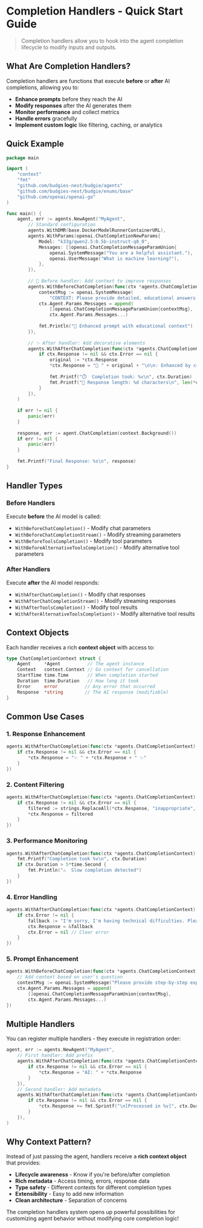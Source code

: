 # Completion Handlers - Quick Start Guide

> Completion handlers allow you to hook into the agent completion lifecycle to modify inputs and outputs.

## What Are Completion Handlers?

Completion handlers are functions that execute **before** or **after** AI completions, allowing you to:

- **Enhance prompts** before they reach the AI
- **Modify responses** after the AI generates them
- **Monitor performance** and collect metrics
- **Handle errors** gracefully
- **Implement custom logic** like filtering, caching, or analytics

## Quick Example

```go
package main

import (
    "context"
    "fmt"
    "github.com/budgies-nest/budgie/agents"
    "github.com/budgies-nest/budgie/enums/base"
    "github.com/openai/openai-go"
)

func main() {
    agent, err := agents.NewAgent("MyAgent",
        // Standard configuration
        agents.WithDMR(base.DockerModelRunnerContainerURL),
        agents.WithParams(openai.ChatCompletionNewParams{
            Model: "k33g/qwen2.5:0.5b-instruct-q8_0",
            Messages: []openai.ChatCompletionMessageParamUnion{
                openai.SystemMessage("You are a helpful assistant."),
                openai.UserMessage("What is machine learning?"),
            },
        }),
        
        // 🔧 Before handler: Add context to improve responses
        agents.WithBeforeChatCompletion(func(ctx *agents.ChatCompletionContext) {
            contextMsg := openai.SystemMessage(
                "CONTEXT: Please provide detailed, educational answers with examples.")
            ctx.Agent.Params.Messages = append(
                []openai.ChatCompletionMessageParamUnion{contextMsg},
                ctx.Agent.Params.Messages...)
            
            fmt.Println("🎨 Enhanced prompt with educational context")
        }),
        
        // ✨ After handler: Add decorative elements
        agents.WithAfterChatCompletion(func(ctx *agents.ChatCompletionContext) {
            if ctx.Response != nil && ctx.Error == nil {
                original := *ctx.Response
                *ctx.Response = "🤖 " + original + "\n\n💡 Enhanced by completion handler!"
                
                fmt.Printf("⏱️  Completion took: %v\n", ctx.Duration)
                fmt.Printf("📝 Response length: %d characters\n", len(*ctx.Response))
            }
        }),
    )
    
    if err != nil {
        panic(err)
    }
    
    response, err := agent.ChatCompletion(context.Background())
    if err != nil {
        panic(err)
    }
    
    fmt.Printf("Final Response: %s\n", response)
}
```

## Handler Types

### Before Handlers
Execute **before** the AI model is called:
- `WithBeforeChatCompletion()` - Modify chat parameters
- `WithBeforeChatCompletionStream()` - Modify streaming parameters  
- `WithBeforeToolsCompletion()` - Modify tool parameters
- `WithBeforeAlternativeToolsCompletion()` - Modify alternative tool parameters

### After Handlers  
Execute **after** the AI model responds:
- `WithAfterChatCompletion()` - Modify chat responses
- `WithAfterChatCompletionStream()` - Modify streaming responses
- `WithAfterToolsCompletion()` - Modify tool results
- `WithAfterAlternativeToolsCompletion()` - Modify alternative tool results

## Context Objects

Each handler receives a rich **context object** with access to:

```go
type ChatCompletionContext struct {
    Agent     *Agent          // The agent instance
    Context   context.Context // Go context for cancellation
    StartTime time.Time       // When completion started
    Duration  time.Duration   // How long it took
    Error     error          // Any error that occurred
    Response  *string        // The AI response (modifiable)
}
```

## Common Use Cases

### 1. Response Enhancement
```go
agents.WithAfterChatCompletion(func(ctx *agents.ChatCompletionContext) {
    if ctx.Response != nil && ctx.Error == nil {
        *ctx.Response = "✨ " + *ctx.Response + " ✨"
    }
})
```

### 2. Content Filtering
```go
agents.WithAfterChatCompletion(func(ctx *agents.ChatCompletionContext) {
    if ctx.Response != nil && ctx.Error == nil {
        filtered := strings.ReplaceAll(*ctx.Response, "inappropriate", "***")
        *ctx.Response = filtered
    }
})
```

### 3. Performance Monitoring
```go
agents.WithAfterChatCompletion(func(ctx *agents.ChatCompletionContext) {
    fmt.Printf("Completion took %v\n", ctx.Duration)
    if ctx.Duration > 5*time.Second {
        fmt.Println("⚠️  Slow completion detected")
    }
})
```

### 4. Error Handling
```go
agents.WithAfterChatCompletion(func(ctx *agents.ChatCompletionContext) {
    if ctx.Error != nil {
        fallback := "I'm sorry, I'm having technical difficulties. Please try again."
        ctx.Response = &fallback
        ctx.Error = nil // Clear error
    }
})
```

### 5. Prompt Enhancement
```go
agents.WithBeforeChatCompletion(func(ctx *agents.ChatCompletionContext) {
    // Add context based on user's question
    contextMsg := openai.SystemMessage("Please provide step-by-step explanations.")
    ctx.Agent.Params.Messages = append(
        []openai.ChatCompletionMessageParamUnion{contextMsg},
        ctx.Agent.Params.Messages...)
})
```

## Multiple Handlers

You can register multiple handlers - they execute in registration order:

```go
agent, err := agents.NewAgent("MyAgent",
    // First handler: Add prefix
    agents.WithAfterChatCompletion(func(ctx *agents.ChatCompletionContext) {
        if ctx.Response != nil && ctx.Error == nil {
            *ctx.Response = "AI: " + *ctx.Response
        }
    }),
    // Second handler: Add metadata
    agents.WithAfterChatCompletion(func(ctx *agents.ChatCompletionContext) {
        if ctx.Response != nil && ctx.Error == nil {
            *ctx.Response += fmt.Sprintf("\n[Processed in %v]", ctx.Duration)
        }
    }),
)
```

## Why Context Pattern?

Instead of just passing the agent, handlers receive a **rich context object** that provides:

- **Lifecycle awareness** - Know if you're before/after completion
- **Rich metadata** - Access timing, errors, response data
- **Type safety** - Different contexts for different completion types
- **Extensibility** - Easy to add new information
- **Clean architecture** - Separation of concerns

The completion handlers system opens up powerful possibilities for customizing agent behavior without modifying core completion logic!